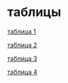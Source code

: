 # таблицы
<p><a href="https://github.com/RomanVanLenSi/zadan/blob/master/№2/table%201.html">таблица 1</a><p>
<p><a href="https://github.com/RomanVanLenSi/zadan/blob/master/%E2%84%962/table%202.html">таблица 2</a><p>
<p><a href="https://github.com/RomanVanLenSi/zadan/blob/master/%E2%84%962/table%203.html">таблица 3</a><p>
<p><a href="https://github.com/RomanVanLenSi/zadan/blob/master/%E2%84%962/table%204.html">таблица 4</a><p>